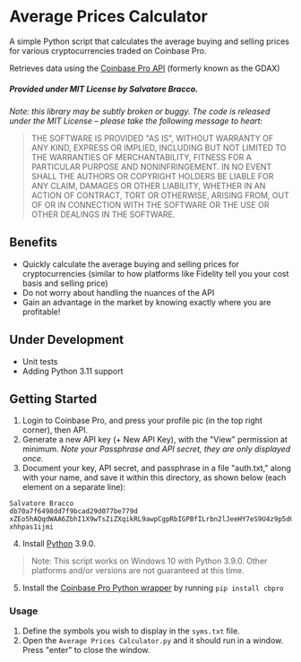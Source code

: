 # Average Prices Calculator

A simple Python script that calculates the average buying and selling prices for various cryptocurrencies traded on Coinbase Pro.

Retrieves data using the [Coinbase Pro API](https://docs.pro.coinbase.com/) (formerly known as
the GDAX)

##### Provided under MIT License by Salvatore Bracco.
*Note: this library may be subtly broken or buggy. The code is released under
the MIT License – please take the following message to heart:*
> THE SOFTWARE IS PROVIDED "AS IS", WITHOUT WARRANTY OF ANY KIND, EXPRESS OR
IMPLIED, INCLUDING BUT NOT LIMITED TO THE WARRANTIES OF MERCHANTABILITY, FITNESS
FOR A PARTICULAR PURPOSE AND NONINFRINGEMENT. IN NO EVENT SHALL THE AUTHORS OR
COPYRIGHT HOLDERS BE LIABLE FOR ANY CLAIM, DAMAGES OR OTHER LIABILITY, WHETHER
IN AN ACTION OF CONTRACT, TORT OR OTHERWISE, ARISING FROM, OUT OF OR IN
CONNECTION WITH THE SOFTWARE OR THE USE OR OTHER DEALINGS IN THE SOFTWARE.

## Benefits
- Quickly calculate the average buying and selling prices for cryptocurrencies (similar to how platforms like Fidelity tell you your cost basis and selling price)
- Do not worry about handling the nuances of the API
- Gain an advantage in the market by knowing exactly where you are profitable!

## Under Development
- Unit tests
- Adding Python 3.11 support

## Getting Started
1. Login to Coinbase Pro, and press your profile pic (in the top right corner), then API.
2. Generate a new API key (+ New API Key), with the "View" permission at minimum. *Note your Passphrase and API secret, they are only displayed once.*
3. Document your key, API secret, and passphrase in a file "auth.txt," along with your name, and save it within this directory, as shown below (each element on a separate line):
```
Salvatore Bracco
db70a7f6498dd7f9bcad29d077be779d
xZEo5hAQqdWAA6ZbhI1X9wTsZiZXqikRL9awpCgpRbIGPBfILrbn2lJeeHY7eS9U4z9p5dGus68avl2cLLTkWg==
xhhpas1ijmi
```

4. Install [Python](https://www.python.org/downloads/) 3.9.0.
> Note: This script works on Windows 10 with Python 3.9.0. Other platforms and/or versions are not guaranteed at this time.
5. Install the [Coinbase Pro Python wrapper](https://github.com/danpaquin/coinbasepro-python) by running `pip install cbpro`

### Usage
1. Define the symbols you wish to display in the `syms.txt` file. 
2. Open the `Average Prices Calculator.py` and it should run in a window. Press "enter" to close the window.